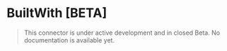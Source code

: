 # BuiltWith [BETA]

> This connector is under active development and in closed Beta. No documentation is available yet.

